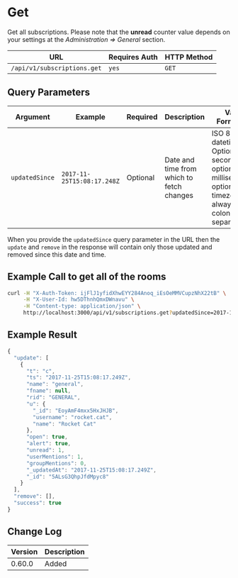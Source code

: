 # Get

Get all subscriptions. Please note that the **unread** counter value depends on your settings at the _Administration => General_ section.

| URL                         | Requires Auth | HTTP Method |
| --------------------------- | ------------- | ----------- |
| `/api/v1/subscriptions.get` | `yes`         | `GET`       |

## Query Parameters

| Argument       | Example                    | Required | Description                               | Valid Format(s)                                                                                                  |
| -------------- | -------------------------- | -------- | ----------------------------------------- | ---------------------------------------------------------------------------------------------------------------- |
| `updatedSince` | `2017-11-25T15:08:17.248Z` | Optional | Date and time from which to fetch changes | ISO 8601 datetime. Optional seconds, optional milliseconds, optional timezone, always with colon time separators |

When you provide the `updatedSince` query parameter in the URL then the `update` and `remove` in the response will contain only those updated and removed since this date and time.

## Example Call to get all of the rooms

```bash
curl -H "X-Auth-Token: ijFlJ1yfidXhwEYY284Anoq_iEsOeMMVCupzNhX22tB" \
     -H "X-User-Id: hw5DThnhQmxDWnavu" \
     -H "Content-type: application/json" \
     http://localhost:3000/api/v1/subscriptions.get?updatedSince=2017-11-25T15:08:17.248Z
```

## Example Result

```javascript
{
  "update": [
    {
      "t": "c",
      "ts": "2017-11-25T15:08:17.249Z",
      "name": "general",
      "fname": null,
      "rid": "GENERAL",
      "u": {
        "_id": "EoyAmF4mxx5HxJHJB",
        "username": "rocket.cat",
        "name": "Rocket Cat"
      },
      "open": true,
      "alert": true,
      "unread": 1,
      "userMentions": 1,
      "groupMentions": 0,
      "_updatedAt": "2017-11-25T15:08:17.249Z",
      "_id": "5ALsG3QhpJfdMpyc8"
    }
  ],
  "remove": [],
  "success": true
}
```

## Change Log

| Version | Description |
| ------- | ----------- |
| 0.60.0  | Added       |
